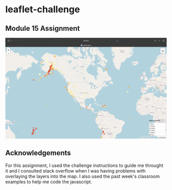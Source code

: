 # leaflet-challenge

## Module 15 Assignment 
![Alt text](<Screenshot 2023-10-02 at 11.44.29 PM.png>)


## Acknowledgements
For this assignment, I used the challenge instructions to guide me throught it and I consulted stack overflow when I was having problems with overlaying the layers into the map. I also used the past week's classroom examples to help me code the javascript. 